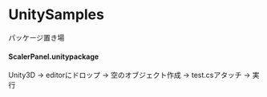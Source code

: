 # UnitySamples
パッケージ置き場

#### ScalerPanel.unitypackage
Unity3D -> editorにドロップ -> 空のオブジェクト作成 -> test.csアタッチ -> 実行

